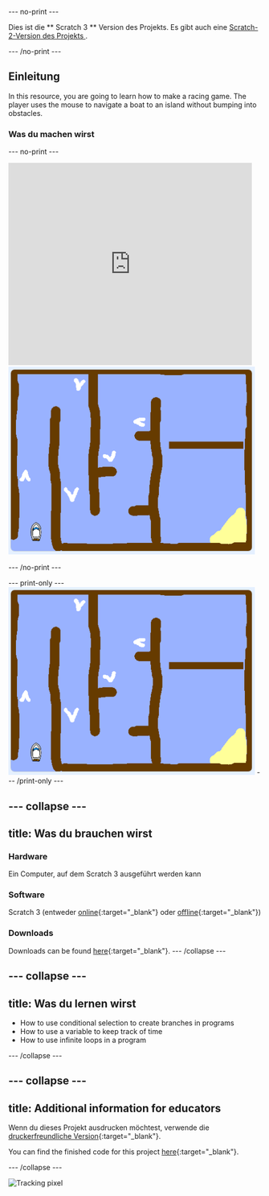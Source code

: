 \--- no-print \---

Dies ist die ** Scratch 3 ** Version des Projekts. Es gibt auch eine [ Scratch-2-Version des Projekts ](https://projects.raspberrypi.org/en/projects/boat-race-scratch2).

\--- /no-print \---

## Einleitung

In this resource, you are going to learn how to make a racing game. The player uses the mouse to navigate a boat to an island without bumping into obstacles.

### Was du machen wirst

\--- no-print \---

<div class="scratch-preview">
  <iframe allowtransparency="true" width="485" height="402" src="https://scratch.mit.edu/projects/embed/276662533/?autostart=false" frameborder="0" scrolling="no"></iframe>
  <img src="images/boat_race_demo.png">
</div>

\--- /no-print \---

\--- print-only \--- ![boat race demo](images/boat_race_demo.png) \--- /print-only \---

## \--- collapse \---

## title: Was du brauchen wirst

### Hardware

Ein Computer, auf dem Scratch 3 ausgeführt werden kann

### Software

Scratch 3 (entweder [online](https://rpf.io/scratchon){:target="_blank"} oder [offline](https://rpf.io/scratchoff){:target="_blank"})

### Downloads

Downloads can be found [here](http://rpf.io/p/en/boat-race-go){:target="_blank"}. \--- /collapse \---

## \--- collapse \---

## title: Was du lernen wirst

+ How to use conditional selection to create branches in programs
+ How to use a variable to keep track of time
+ How to use infinite loops in a program

\--- /collapse \---

## \--- collapse \---

## title: Additional information for educators

Wenn du dieses Projekt ausdrucken möchtest, verwende die [druckerfreundliche Version](https://projects.raspberrypi.org/en/projects/boat-race/print){:target="_blank"}.

You can find the finished code for this project [here](http://rpf.io/p/en/boat-race-get){:target="_blank"}.

\--- /collapse \---

![Tracking pixel](https://code.org/api/hour/begin_codeclub_boatrace.png)